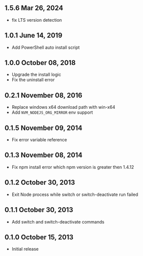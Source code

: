 ## 1.5.6 Mar 26, 2024

* fix LTS version detection

## 1.0.1 June 14, 2019

* Add PowerShell auto install script

## 1.0.0 October 08, 2018

* Upgrade the install logic
* Fix the uninstall error

## 0.2.1 November 08, 2016
* Replace windows x64 download path with win-x64
* Add `NVM_NODEJS_ORG_MIRROR` env support

## 0.1.5 November 09, 2014
* Fix error variable reference

## 0.1.3 November 08, 2014
* Fix npm install error which npm version is greater then 1.4.12

## 0.1.2 October 30, 2013
* Exit Node process while switch or switch-deactivate run failed

## 0.1.1 October 30, 2013
* Add switch and switch-deactivate commands

## 0.1.0 October 15, 2013
* Initial release
